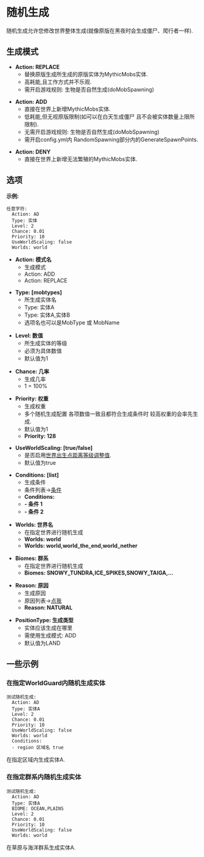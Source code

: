 随机生成
===================

随机生成允许您修改世界整体生成(就像原版在黑夜时会生成僵尸、爬行者一样).

生成模式
---------------------

-   **Action: REPLACE**
    -   替换原版生成所生成的原版实体为MythicMobs实体.
    -   高耗能,且工作方式并不乐观.
    -   需开启游戏规则: 生物是否自然生成(doMobSpawning)
        
        

<!-- -->

-   **Action: ADD**
    -   直接在世界上新增MythicMobs实体.
    -   低耗能,但无视原版限制(如可以在白天生成僵尸 且不会被实体数量上限所限制).
    -   无需开启游戏规则: 生物是否自然生成(doMobSpawning)
    -   需开启config.yml内 RandomSpawning部分内的GenerateSpawnPoints.

<!-- -->

-   **Action: DENY**
    -   直接在世界上新增无法繁殖的MythicMobs实体.

选项
-------

**示例:**

    任意字符:
      Action: AD
      Type: 实体
      Level: 2
      Chance: 0.01
      Priority: 10
      UseWorldScaling: false
      Worlds: world

-   **Action: 模式名**
    -   生成模式
    -   Action: ADD
    -   Action: REPLACE

<!-- -->

-   **Type: \[mobtypes\]**
    -   所生成实体名
    -   Type: 实体A
    -   Type: 实体A,实体B
    -   选项名也可以是MobType 或 MobName

<!-- -->

-   **Level: 数值**
    -   所生成实体的等级
    -   必须为具体数值
    -   默认值为1

<!-- -->

-   **Chance: 几率**
    -   生成几率
    -   1 = 100%

<!-- -->

-   **Priority: 权重**
    -   生成权重
    -   多个随机生成配置 各项数值一致且都符合生成条件时
        较高权重的会率先生成.
    -   默认值为1
    -   **Priority: 128**

<!-- -->

-   **UseWorldScaling: \[true/false\]**
    -   是否启用[世界出生点距离等级调整值](实体/等级).
    -   默认值为true

<!-- -->

-   **Conditions: \[list\]**
    -   生成条件
    -   条件列表->[条件](/技能/条件)
    -   **Conditions:**
    -   **- 条件 1**
    -   **- 条件 2**

<!-- -->

-   **Worlds: 世界名**
    -   在指定世界进行随机生成
    -   **Worlds: world**
    -   **Worlds: world,world\_the\_end,world\_nether**

<!-- -->

-   **Biomes: 群系**
    -   在指定世界进行随机生成
    -   **Biomes: SNOWY\_TUNDRA,ICE\_SPIKES,SNOWY\_TAIGA,...**

<!-- -->

-   **Reason: 原因**
    -   生成原因
    -   原因列表->[点我](https://hub.spigotmc.org/javadocs/bukkit/org/bukkit/event/entity/CreatureSpawnEvent.SpawnReason.html)
    -   **Reason: NATURAL**

<!-- -->

-   **PositionType: 生成类型**
    -   实体应该生成在哪里
    -   需使用生成模式: ADD
    -   默认值为LAND

一些示例
---------------

### 在指定WorldGuard内随机生成实体

    测试随机生成:
      Action: AD
      Type: 实体A
      Level: 2
      Chance: 0.01
      Priority: 10
      UseWorldScaling: false
      Worlds: world
      Conditions:
      - region 区域名 true

在指定区域内生成实体A.

### 在指定群系内随机生成实体

    测试随机生成:
      Action: AD
      Type: 实体A
      BIOME: OCEAN,PLAINS
      Level: 2
      Chance: 0.01
      Priority: 10
      UseWorldScaling: false
      Worlds: world

在草原与海洋群系生成实体A.